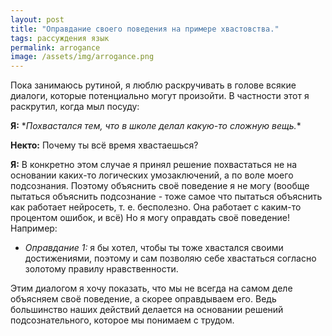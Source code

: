 ```yaml
---
layout: post
title: "Оправдание своего поведения на примере хвастовства."
tags: рассуждения язык
permalink: arrogance
image: /assets/img/arrogance.png
---
```


Пока занимаюсь рутиной, я люблю раскручивать в голове всякие диалоги, которые потенциально могут произойти. В частности этот я раскрутил, когда мыл посуду:

**Я:** \**Похвастался тем, что в школе делал какую-то сложную вещь.*\*

**Некто:** Почему ты всё время хвастаешься?

**Я:** В конкретно этом случае я принял решение похвастаться не на основании каких-то логических умозаключений, а по воле моего подсознания. Поэтому объяснить своё поведение я не могу (вообще пытаться объяснить подсознание - тоже самое что пытаться объяснить как работает нейросеть, т. е. бесполезно. Она работает с каким-то процентом ошибок, и всё) Но я могу оправдать своё поведение! Например:
- *Оправдание 1:* я бы хотел, чтобы ты тоже хвастался своими достижениями, поэтому и сам позволяю себе хвастаться согласно золотому правилу нравственности.

Этим диалогом я хочу показать, что мы не всегда на самом деле объясняем своё поведение, а скорее оправдываем его. Ведь большинство наших действий делается на основании решений подсознательного, которое мы понимаем с трудом.